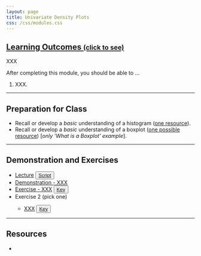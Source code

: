 ```yaml
---
layout: page
title: Univariate Density Plots
css: /css/modules.css
---
```


<div class="panel-group-ILOs">
  <div class="panel panel-default">
    <div class="panel-heading">
      <h2 class="panel-title">
        <a data-toggle="collapse" href="#ILOs">Learning Outcomes <small>(click to see)</small></a>
      </h2>
    </div>
    <div id="ILOs" class="panel-collapse collapse">
      <div class="panel-body">
XXX
<p>After completing this module, you should be able to ...</p>

<ol>
  <li>XXX.</li>
</ol>
      </div>
    </div>
  </div>
</div>

----

## Preparation for Class

* Recall or develop a *basic* understanding of a histogram ([one resource](https://www.youtube.com/watch?v=YLPDPglvePY)).
* Recall or develop a *basic* understanding of a boxplot ([one possible resource](https://towardsdatascience.com/understanding-boxplots-5e2df7bcbd51)) [*only 'What is a Boxplot' example*].

----

## Demonstration and Exercises

<ul>
  <li><a href="Intro/Lecture_BlackBears.html">Lecture</a> <button type="button" class="btn btn-light btn-sm btn-space"><a href="Intro/Lecture_BlackBears.R">Script</a></button></li>
  <li><a href="Intro/Demo_XXX.html">Demonstration - XXX</a></li>
  <li><a href="Intro/CE_XXX.html">Exercise - XXX</a> <button type="button" class="btn btn-light btn-sm btn-space"><a href="Intro/CE_XXX.R">Key</a></button></li>
  <li>Exercise 2 (pick one)</li>
  <ul>
    <li><a href="Intro/CE_XXX.html">XXX</a> <button type="button" class="btn btn-light btn-sm btn-space"><a href="Intro/CE_XXX.R">Key</a></button></li>
  </ul>
</ul>

----

## Resources

* 
